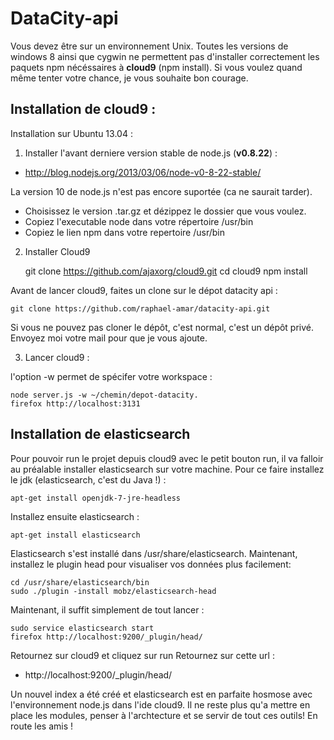 # DataCity-api

Vous devez être sur un environnement Unix. Toutes les versions de windows 8 ainsi que cygwin ne permettent pas d'installer correctement les paquets npm nécéssaires à **cloud9** (npm install). Si vous voulez quand même tenter votre chance, je vous souhaite bon courage.

## Installation de cloud9 :

Installation sur Ubuntu 13.04 :

1) Installer l'avant derniere version stable de node.js (**v0.8.22**) :

* http://blog.nodejs.org/2013/03/06/node-v0-8-22-stable/

La version 10 de node.js n'est pas encore suportée (ca ne saurait tarder).
- Choisissez le version .tar.gz et dézippez le dossier que vous voulez.
- Copiez l'executable node dans votre répertoire /usr/bin
- Copiez le lien npm dans votre repertoire /usr/bin

2) Installer Cloud9

    git clone https://github.com/ajaxorg/cloud9.git
    cd cloud9
    npm install

Avant de lancer cloud9, faites un clone sur le dépot datacity api :

    git clone https://github.com/raphael-amar/datacity-api.git

Si vous ne pouvez pas cloner le dépôt, c'est normal, c'est un dépôt privé. Envoyez moi votre mail pour que je vous ajoute.

3) Lancer cloud9 :

l'option -w permet de spécifer votre workspace :

    node server.js -w ~/chemin/depot-datacity.
    firefox http://localhost:3131

## Installation de elasticsearch

Pour pouvoir run le projet depuis cloud9 avec le petit bouton run, il va falloir au préalable installer elasticsearch sur votre machine.
Pour ce faire installez le jdk (elasticsearch, c'est du Java !) :

    apt-get install openjdk-7-jre-headless

Installez ensuite elasticsearch :

    apt-get install elasticsearch

Elasticsearch s'est installé dans /usr/share/elasticsearch.
Maintenant, installez le plugin head pour visualiser vos données plus facilement:

    cd /usr/share/elasticsearch/bin
    sudo ./plugin -install mobz/elasticsearch-head

Maintenant, il suffit simplement de tout lancer : 

    sudo service elasticsearch start
    firefox http://localhost:9200/_plugin/head/

Retournez sur cloud9 et cliquez sur run
Retournez sur cette url : 

* http://localhost:9200/_plugin/head/

Un nouvel index a été créé et elasticsearch est en parfaite hosmose avec l'environnement node.js dans l'ide cloud9. Il ne reste plus qu'a mettre en place les modules, penser à l'archtecture et se servir de tout ces outils! En route les amis !